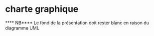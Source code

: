 # charte graphique 
**** NB**** Le fond de la présentation doit rester blanc en raison du diagramme UML
